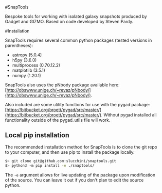 #SnapTools

Bespoke tools for working with isolated galaxy snapshots produced by Gadget and GIZMO. Based on code developed by Steven Pardy.

#Installation

SnapTools requires several common python packages (tested versions in parentheses):

- astropy (5.0.4)
- h5py (3.6.0)
- multiprocess (0.70.12.2)
- matplotlib (3.5.1)
- numpy (1.20.1)

SnapTools also uses the pNbody package available here: [http://obswww.unige.ch/~revaz/pNbody/](http://obswww.unige.ch/~revaz/pNbody/).

Also included are some utility functions for use with the pygad package: [https://bitbucket.org/broett/pygad/src/master/](https://bitbucket.org/broett/pygad/src/master/). Without pygad installed all functionality outside of the pygad_utils file will work.

## Local pip installation

The recommended installation method for SnapTools is to clone the git repo to your computer, and then use pip to install the package locally.

```bash
$> git clone git@github.com:slucchini/snaptools.git
$> python3 -m pip install -e ./snaptools/
```

The `-e` argument allows for live updating of the package upon modification of the source. You can leave it out if you don't plan to edit the source python.